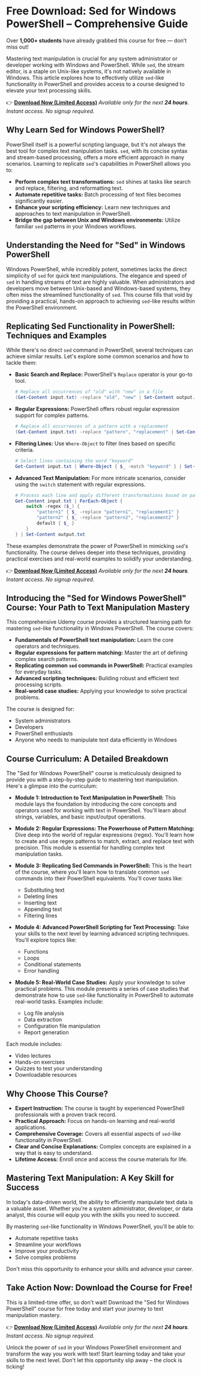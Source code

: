 # Free Download: Sed for Windows PowerShell – Comprehensive Guide

Over **1,000+ students** have already grabbed this course for free — don’t miss out!

Mastering text manipulation is crucial for any system administrator or developer working with Windows and PowerShell. While `sed`, the stream editor, is a staple on Unix-like systems, it's not natively available in Windows. This article explores how to effectively utilize `sed`-like functionality in PowerShell and provides access to a course designed to elevate your text processing skills.

👉 [**Download Now (Limited Access)**](https://udemywork.com/sed-for-windows-powershell)
_Available only for the next **24 hours**. Instant access. No signup required._

## Why Learn Sed for Windows PowerShell?

PowerShell itself is a powerful scripting language, but it's not always the best tool for complex text manipulation tasks. `sed`, with its concise syntax and stream-based processing, offers a more efficient approach in many scenarios. Learning to replicate `sed`'s capabilities in PowerShell allows you to:

*   **Perform complex text transformations:** `sed` shines at tasks like search and replace, filtering, and reformatting text.
*   **Automate repetitive tasks:** Batch processing of text files becomes significantly easier.
*   **Enhance your scripting efficiency:** Learn new techniques and approaches to text manipulation in PowerShell.
*   **Bridge the gap between Unix and Windows environments:** Utilize familiar `sed` patterns in your Windows workflows.

## Understanding the Need for "Sed" in Windows PowerShell

Windows PowerShell, while incredibly potent, sometimes lacks the direct simplicity of `sed` for quick text manipulations. The elegance and speed of `sed` in handling streams of text are highly valuable. When administrators and developers move between Unix-based and Windows-based systems, they often miss the streamlined functionality of `sed`. This course fills that void by providing a practical, hands-on approach to achieving `sed`-like results within the PowerShell environment.

## Replicating Sed Functionality in PowerShell: Techniques and Examples

While there's no direct `sed` command in PowerShell, several techniques can achieve similar results. Let's explore some common scenarios and how to tackle them:

*   **Basic Search and Replace:** PowerShell's `Replace` operator is your go-to tool.

    ```powershell
    # Replace all occurrences of "old" with "new" in a file
    (Get-Content input.txt) -replace "old", "new" | Set-Content output.txt
    ```

*   **Regular Expressions:** PowerShell offers robust regular expression support for complex patterns.

    ```powershell
    # Replace all occurrences of a pattern with a replacement
    (Get-Content input.txt) -replace "pattern", "replacement" | Set-Content output.txt
    ```

*   **Filtering Lines:** Use `Where-Object` to filter lines based on specific criteria.

    ```powershell
    # Select lines containing the word "keyword"
    Get-Content input.txt | Where-Object { $_ -match "keyword" } | Set-Content output.txt
    ```

*   **Advanced Text Manipulation:** For more intricate scenarios, consider using the `switch` statement with regular expressions.

    ```powershell
    # Process each line and apply different transformations based on patterns
    Get-Content input.txt | ForEach-Object {
        switch -regex ($_) {
            "pattern1" { $_ -replace "pattern1", "replacement1" }
            "pattern2" { $_ -replace "pattern2", "replacement2" }
            default { $_ }
        }
    } | Set-Content output.txt
    ```

These examples demonstrate the power of PowerShell in mimicking `sed`'s functionality. The course delves deeper into these techniques, providing practical exercises and real-world examples to solidify your understanding.

👉 [**Download Now (Limited Access)**](https://udemywork.com/sed-for-windows-powershell)
_Available only for the next **24 hours**. Instant access. No signup required._

## Introducing the "Sed for Windows PowerShell" Course: Your Path to Text Manipulation Mastery

This comprehensive Udemy course provides a structured learning path for mastering `sed`-like functionality in Windows PowerShell. The course covers:

*   **Fundamentals of PowerShell text manipulation:** Learn the core operators and techniques.
*   **Regular expressions for pattern matching:** Master the art of defining complex search patterns.
*   **Replicating common `sed` commands in PowerShell:** Practical examples for everyday tasks.
*   **Advanced scripting techniques:** Building robust and efficient text processing scripts.
*   **Real-world case studies:** Applying your knowledge to solve practical problems.

The course is designed for:

*   System administrators
*   Developers
*   PowerShell enthusiasts
*   Anyone who needs to manipulate text data efficiently in Windows

## Course Curriculum: A Detailed Breakdown

The "Sed for Windows PowerShell" course is meticulously designed to provide you with a step-by-step guide to mastering text manipulation. Here's a glimpse into the curriculum:

*   **Module 1: Introduction to Text Manipulation in PowerShell:** This module lays the foundation by introducing the core concepts and operators used for working with text in PowerShell. You'll learn about strings, variables, and basic input/output operations.

*   **Module 2: Regular Expressions: The Powerhouse of Pattern Matching:** Dive deep into the world of regular expressions (regex). You'll learn how to create and use regex patterns to match, extract, and replace text with precision. This module is essential for handling complex text manipulation tasks.

*   **Module 3: Replicating Sed Commands in PowerShell:** This is the heart of the course, where you'll learn how to translate common `sed` commands into their PowerShell equivalents. You'll cover tasks like:
    *   Substituting text
    *   Deleting lines
    *   Inserting text
    *   Appending text
    *   Filtering lines

*   **Module 4: Advanced PowerShell Scripting for Text Processing:** Take your skills to the next level by learning advanced scripting techniques. You'll explore topics like:
    *   Functions
    *   Loops
    *   Conditional statements
    *   Error handling

*   **Module 5: Real-World Case Studies:** Apply your knowledge to solve practical problems. This module presents a series of case studies that demonstrate how to use `sed`-like functionality in PowerShell to automate real-world tasks. Examples include:
    *   Log file analysis
    *   Data extraction
    *   Configuration file manipulation
    *   Report generation

Each module includes:

*   Video lectures
*   Hands-on exercises
*   Quizzes to test your understanding
*   Downloadable resources

## Why Choose This Course?

*   **Expert Instruction:** The course is taught by experienced PowerShell professionals with a proven track record.
*   **Practical Approach:** Focus on hands-on learning and real-world applications.
*   **Comprehensive Coverage:** Covers all essential aspects of `sed`-like functionality in PowerShell.
*   **Clear and Concise Explanations:** Complex concepts are explained in a way that is easy to understand.
*   **Lifetime Access:** Enroll once and access the course materials for life.

## Mastering Text Manipulation: A Key Skill for Success

In today's data-driven world, the ability to efficiently manipulate text data is a valuable asset. Whether you're a system administrator, developer, or data analyst, this course will equip you with the skills you need to succeed.

By mastering `sed`-like functionality in Windows PowerShell, you'll be able to:

*   Automate repetitive tasks
*   Streamline your workflows
*   Improve your productivity
*   Solve complex problems

Don't miss this opportunity to enhance your skills and advance your career.

## Take Action Now: Download the Course for Free!

This is a limited-time offer, so don't wait! Download the "Sed for Windows PowerShell" course for free today and start your journey to text manipulation mastery.

👉 [**Download Now (Limited Access)**](https://udemywork.com/sed-for-windows-powershell)
_Available only for the next **24 hours**. Instant access. No signup required._

Unlock the power of `sed` in your Windows PowerShell environment and transform the way you work with text! Start learning today and take your skills to the next level. Don't let this opportunity slip away – the clock is ticking!
